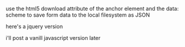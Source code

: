 use the html5 download attribute of the anchor element and the data: scheme to save form data to the local filesystem as JSON

here's a jquery version

i'll post a vanill javascript version later
